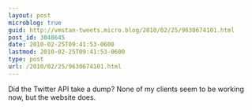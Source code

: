 ```yaml
---
layout: post
microblog: true
guid: http://vmstan-tweets.micro.blog/2010/02/25/9630674101.html
post_id: 3048645
date: 2010-02-25T09:41:53-0600
lastmod: 2010-02-25T09:41:53-0600
type: post
url: /2010/02/25/9630674101.html
---
```

Did the Twitter API take a dump? None of my clients seem to be working now, but the website does.

